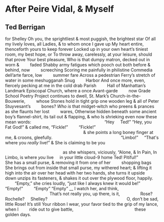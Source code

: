 # After Peire Vidal, & Myself
## Ted Berrigan
for Shelley
Oh you, the sprightliest & most puggish, the brightest star
Of all my lively loves, all Ladies, & to whom once I gave up
My heart entire, thenceforth yours to keep forever
Locked up in your own heart’s tiniest room, my best hope, or
To throw away, carelessly, at your leisure, should that prove
Your best pleasure, Who is that dumpy matron, decked out in worn &
        faded
Shabby army fatigues which pooch out both before & behind, now
        screeching
Scoring me painfully in philistine Commedia dell’arte farce, low
        summer fare
Across a pedestrian Ferry’s stretch of water in some meshugganah Snug
        Harbor
And once more, even, fiercely pecking at me in the cold drab Parish
        Hall of
Manhattan’s Landmark Episcopal Church, where a once Avant-garde
        now Grade School
Poetry Project continues to dwell, St. Mark’s Church-in-the-Bouwerie,
        whose
Stones hold in tight grip one wooden leg & all of Peter Stuyvesant’s
        bones?
 _Who is_ that midget-witch who preens  & prances as she flaunts her lost
        wares,
Otherwise hidden beneath some ancient boy’s flannel-shirt, its tail out
& flapping, & who
Is shrieking even now these mean words:
                                                            “Hey     Ted!”
“Hey, you Fat God!”
& called me, “Fickle!”         “Fickle!”
                                                                 & she points
a long boney finger
at me, & croons, gleefully.
                                                        “Limbo!”     “That's
where you _really_ live!”
& She is claiming to be you

                                                as she whispers, viciously,
“Alone, &
In Pain, In Limbo, is where _you_ live     in your little cloud-9 home
Ted!
Pitiful!”
               She has a small purse,  & removing it from one of her
        shopping bags
She brings out from inside that small purse, my withered heart; &
lifting it
high into the air over her head with her two hands, she turns it upside
        down
unzips its fasteners, & shakes it out over the plywood floor, happily.
        “Empty,”
she cries loudly, “just like I always knew it would be!” “Empty!”
        “Empty” “Empty”
 __
I watch her, and think,
                                     That’s not really you, up there, is it,
                Rose?     Rochelle?     Shelley?
                                                                 O, don’t be
sad, little Rose! It’s still
Your ribbon I wear, your favor tied to the grip of my lance, when I
        ride out to give battle,
                                                  these golden days.